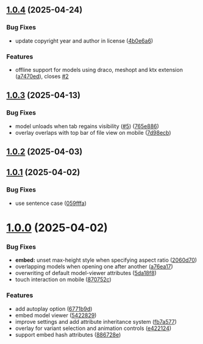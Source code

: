 ## [1.0.4](https://github.com/janispritzkau/obsidian-model-viewer/compare/1.0.3...1.0.4) (2025-04-24)


### Bug Fixes

* update copyright year and author in license ([4b0e6a6](https://github.com/janispritzkau/obsidian-model-viewer/commit/4b0e6a61a7cdd3c592c6cd78cd7d66bf0c87cee1))


### Features

* offline support for models using draco, meshopt and ktx extension ([a7470ed](https://github.com/janispritzkau/obsidian-model-viewer/commit/a7470ed43e609cd9f98eb815c74a72f91edbc5d2)), closes [#2](https://github.com/janispritzkau/obsidian-model-viewer/issues/2)



## [1.0.3](https://github.com/janispritzkau/obsidian-model-viewer/compare/1.0.2...1.0.3) (2025-04-13)


### Bug Fixes

* model unloads when tab regains visibility ([#5](https://github.com/janispritzkau/obsidian-model-viewer/issues/5)) ([765e886](https://github.com/janispritzkau/obsidian-model-viewer/commit/765e886bdc64c52095e99348ed8ea5a2bef06192))
* overlay overlaps with top bar of file view on mobile ([7d98ecb](https://github.com/janispritzkau/obsidian-model-viewer/commit/7d98ecbb9c0768ba484cf91b2a4a95f1ef78eb49))



## [1.0.2](https://github.com/janispritzkau/obsidian-model-viewer/compare/1.0.1...1.0.2) (2025-04-03)



## [1.0.1](https://github.com/janispritzkau/obsidian-model-viewer/compare/1.0.0...1.0.1) (2025-04-02)


### Bug Fixes

* use sentence case ([059fffa](https://github.com/janispritzkau/obsidian-model-viewer/commit/059fffaf0885f47f2e75a5a34f86d3be983aaa9e))



# [1.0.0](https://github.com/janispritzkau/obsidian-model-viewer/compare/1.0.0-alpha...1.0.0) (2025-04-02)


### Bug Fixes

* **embed:** unset max-height style when specifying aspect ratio ([2060d70](https://github.com/janispritzkau/obsidian-model-viewer/commit/2060d705a3001d40929e13856cebe0b918df2ce2))
* overlapping models when opening one after another ([a76ea17](https://github.com/janispritzkau/obsidian-model-viewer/commit/a76ea17977ef47b171efe4a71c56ae8f511a162f))
* overwriting of default model-viewer attributes ([5da18f8](https://github.com/janispritzkau/obsidian-model-viewer/commit/5da18f87e48d4f950de92b4670ae9e72cfff5850))
* touch interaction on mobile ([870752c](https://github.com/janispritzkau/obsidian-model-viewer/commit/870752cadea827d41fe5e159c4f005ba23b03a62))


### Features

* add autoplay option ([6771b9d](https://github.com/janispritzkau/obsidian-model-viewer/commit/6771b9dd41876e7602a52057321dd43cf14931bc))
* embed model viewer ([5422829](https://github.com/janispritzkau/obsidian-model-viewer/commit/54228294d12fa6810aefa10cadeb569da74dae63))
* improve settings and add attribute inheritance system ([fb7a577](https://github.com/janispritzkau/obsidian-model-viewer/commit/fb7a577f7c70b8bb09ad4ef2f286d511b75f3e87))
* overlay for variant selection and animation controls ([e422124](https://github.com/janispritzkau/obsidian-model-viewer/commit/e422124216afe77f57effc14aec2ceb9a0395200))
* support embed hash attributes ([886728e](https://github.com/janispritzkau/obsidian-model-viewer/commit/886728e99169b88e79806f49fc9ea574958b5318))



